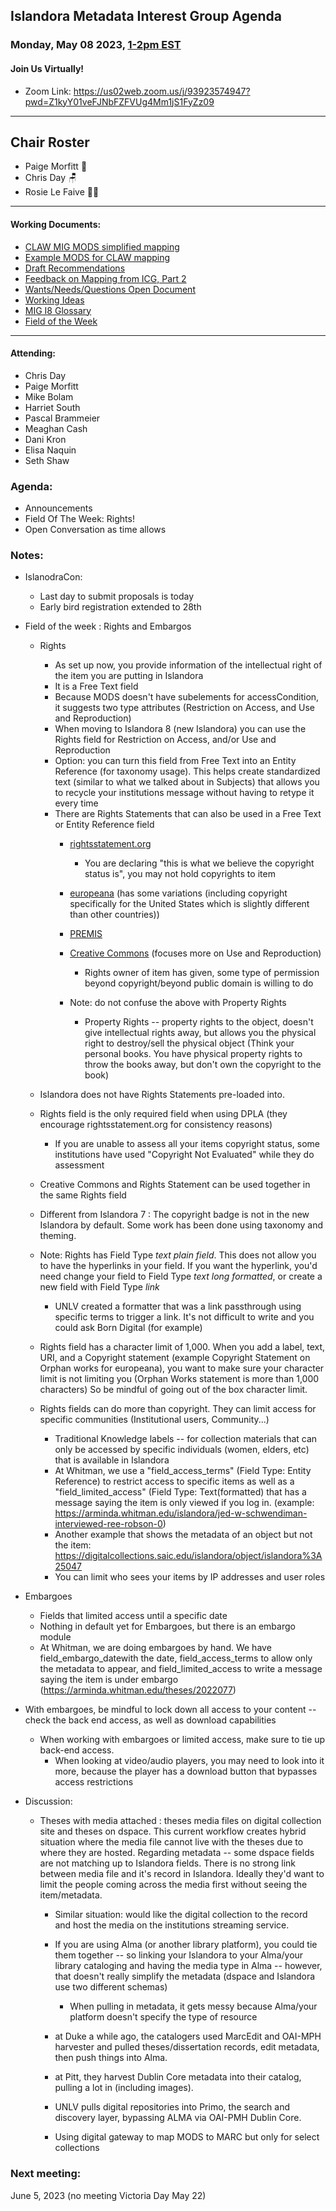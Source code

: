 ## Islandora Metadata Interest Group Agenda
### Monday, May 08 2023, [1-2pm EST](http://www.thetimezoneconverter.com/?t=1%20pm&tz=Toronto&) 
#### Join Us Virtually!
* Zoom Link: https://us02web.zoom.us/j/93923574947?pwd=Z1kyY01veFJNbFZFVUg4Mm1jS1FyZz09

---
## Chair Roster
* Paige Morfitt 📝
* Chris Day 🪑
* Rosie Le Faive 🧶📝
---

#### Working Documents:
* [CLAW MIG MODS simplified mapping](https://docs.google.com/spreadsheets/d/18u2qFJ014IIxlVpM3JXfDEFccwBZcoFsjbBGpvL0jJI/edit#gid=0)
* [Example MODS for CLAW mapping](https://docs.google.com/spreadsheets/d/1C2Xie7HUDSgRT5v4ldoJvlNdoXz2GHAPvL3PE3TOKW8/edit#gid=1829081124)
* [Draft Recommendations](https://docs.google.com/document/d/15qSO9YcALtYSqd6CUuGx0t8FwUJ5pPwVPz0PA5rU898/edit#heading=h.f9r6knw0rjvu)
* [Feedback on Mapping from ICG, Part 2](https://docs.google.com/document/d/11OpqMMCXM1TFXgsr4yyTQ_cH9DabnD31p7JnuTRQl28/edit?invite=CMWvruEI&ts=5e66437f)
* [Wants/Needs/Questions Open Document](https://docs.google.com/document/d/12Kpb6826TNPzzMuyPS0sESa9TLnmljQmeioWbaPeEdA/edit)
* [Working Ideas](https://github.com/islandora-interest-groups/Islandora-Metadata-Interest-Group/blob/main/working_docs/ideas_and_topics.md)
* [MIG I8 Glossary](https://docs.google.com/document/d/1cfPYFVV9qvvz2VjBRdYUN0CB7AyVDuG-GYavQ27DuBk/edit#heading=h.9fr9xw70meix)
* [Field of the Week](https://docs.google.com/document/d/1rk0o_0byzeHrSKst0Feval_QeVZmo2DeIP0Mk3jaaFc/edit)

---

#### Attending:
* Chris Day
* Paige Morfitt
* Mike Bolam
* Harriet South
* Pascal Brammeier
* Meaghan Cash
* Dani Kron
* Elisa Naquin
* Seth Shaw


### Agenda: 
* Announcements
* Field Of The Week: Rights!
* Open Conversation as time allows


### Notes: 
* IslanodraCon:
	* Last day to submit proposals is today
	* Early bird registration extended to 28th 

* Field of the week : Rights and Embargos
	* Rights  
		* As set up now, you provide information of the intellectual right  of the item you are putting in Islandora
		* It is a Free Text field
		* Because MODS doesn't have subelements for accessCondition, it suggests two type attributes (Restriction on Access, and Use and Reproduction)
		* When moving to Islandora 8 (new Islandora) you can use the Rights field for Restriction on Access, and/or Use and Reproduction
		* Option: you can turn this field from Free Text into an Entity Reference (for taxonomy usage). This helps create standardized text (similar to what we talked about in Subjects) that allows you to recycle your institutions message without having to retype it every time
		* There are Rights Statements that can also be used in a Free Text or Entity Reference field 
			* [rightsstatement.org](https://rightsstatements.org/page/1.0/?language=en)
				* You are declaring "this is what we believe the copyright status is", you  may not hold copyrights to
item 
			* [europeana](https://pro.europeana.eu/page/available-rights-statements) (has some variations (including copyright specifically for the United States which is slightly different than other countries))
			* [PREMIS](https://docs.rockarch.org/premis-rights-guidelines/)
			* [Creative Commons](https://creativecommons.org/about/cclicenses/) (focuses more on Use and Reproduction) 
				* Rights owner of item has given, some type of permission beyond copyright/beyond public domain is willing to do
			* Note: do not confuse the above with Property Rights	

				* Property Rights -- property rights to the object,  doesn't give intellectual rights away, but allows you the physical right to destroy/sell the physical object (Think your personal books. You have physical property rights to throw the books away, but don't own the copyright to the book)

	* Islandora does not have Rights Statements pre-loaded into. 
	* Rights field is the only required field when using DPLA (they encourage rightsstatement.org for consistency reasons)
		* If you are unable to assess all your items copyright status, some institutions have used "Copyright Not Evaluated" while they do assessment
	* Creative Commons and Rights Statement can be used together in the same Rights field
	* Different from Islandora 7 : The copyright badge  is not in the new Islandora by default. Some work has been done using  taxonomy and theming. 
	* Note: Rights has Field Type *text plain field*. This does not allow you to have the hyperlinks in your field. If you want the hyperlink,  you'd need change your field to Field Type *text long formatted*, or create a new field with Field Type *link*
		* UNLV created a formatter that was a link passthrough using specific terms to trigger a link. It's not difficult to write and you could ask Born Digital (for example)
	* Rights field has a character limit of 1,000. When you add a label, text, URI, and a Copyright statement (example Copyright Statement on Orphan works for europeana), you want to make sure your character limit is not limiting you (Orphan Works statement   is more than 1,000 characters) So be mindful of going out of the box character limit. 
	* Rights fields can do more than copyright. They can limit access for specific communities (Institutional users, Community...)
		* Traditional Knowledge labels -- for collection materials that can only be accessed by specific individuals (women, elders, etc) that is available in Islandora 
		* At Whitman, we use a "field_access_terms" (Field Type: Entity Reference) to restrict access to specific items as well as a "field_limited_access" (Field Type: Text(formatted) that has a message saying the item is only viewed if you log in. (example: https://arminda.whitman.edu/islandora/jed-w-schwendiman-interviewed-ree-robson-0)
		* Another example that shows the metadata of an object but not the item: https://digitalcollections.saic.edu/islandora/object/islandora%3A25047 
		* You can limit who sees your items by IP addresses and user roles



* Embargoes
	* Fields that limited access until a specific date
	* Nothing in default yet for Embargoes, but there is an embargo module
	* At Whitman, we are doing embargoes by hand. We have field_embargo_datewith the date, field_access_terms to allow only the metadata to appear, and field_limited_access to write a message saying the item is under embargo (https://arminda.whitman.edu/theses/2022077) 
* With embargoes, be mindful to lock down all access to your content -- check the back end access, as well as download capabilities 
	* When working with embargoes or limited access, make sure to tie up back-end access. 
		* When looking at video/audio players, you may need to look into it more, because the player has a download button that bypasses access restrictions


* Discussion: 
	* Theses with media attached : theses media files on digital collection site and theses on dspace. This current workflow creates hybrid situation where the media file cannot live with the theses due to where they are hosted. Regarding metadata -- some dspace fields are not matching up to Islandora fields. There is no strong link between media file and it's record in Islandora. Ideally they'd want to limit the people coming across the media first without seeing the item/metadata.
		* Similar situation: would like the digital collection to the record and host the media on the institutions streaming service. 
		* If you are using Alma (or another library platform), you could tie them together -- so linking your Islandora to your Alma/your library cataloging and having the media type in Alma -- however, that doesn't really simplify the metadata (dspace and Islandora use two different schemas)
			* 	When pulling in metadata, it gets messy because Alma/your platform doesn't specify the type of resource 

		* at Duke a while ago, the catalogers used MarcEdit and OAI-MPH harvester and pulled theses/dissertation  records, edit metadata, then push things into Alma. 
		* at Pitt, they harvest Dublin Core metadata into their catalog, pulling a lot in (including images). 
		* UNLV pulls digital repositories into Primo, the search and discovery layer, bypassing ALMA via OAI-PMH Dublin Core.
		* Using digital gateway to map MODS to MARC but only for select collections
### Next meeting:
 June 5, 2023 (no meeting Victoria Day May 22)

